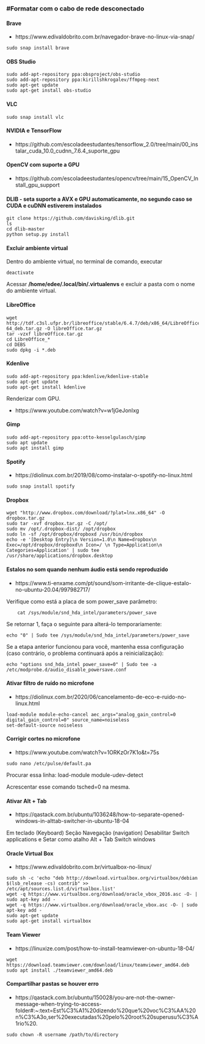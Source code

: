 <h3>#Formatar com o cabo de rede desconectado</h3>

<h4>Brave</h4>

<ul>
<li>https://www.edivaldobrito.com.br/navegador-brave-no-linux-via-snap/</li>
</ul>

```
sudo snap install brave
```

<h4> OBS Studio</h4>

```
sudo add-apt-repository ppa:obsproject/obs-studio
sudo add-apt-repository ppa:kirillshkrogalev/ffmpeg-next
sudo apt-get update
sudo apt-get install obs-studio
```
<h4>VLC</h4>

```
sudo snap install vlc
```

<h4> NVIDIA e TensorFlow</h4>

<ul>
<li>https://github.com/escoladeestudantes/tensorflow_2.0/tree/main/00_instalar_cuda_10.0_cudnn_7.6.4_suporte_gpu</li>
</ul>

<h4> OpenCV com suporte a GPU</h4>

<ul>
<li>https://github.com/escoladeestudantes/opencv/tree/main/15_OpenCV_Install_gpu_support</li>
</ul>

<h4>DLIB - seta suporte a AVX e GPU automaticamente, no segundo caso se CUDA e cuDNN estiverem instalados</h4>

```
git clone https://github.com/davisking/dlib.git
ls
cd dlib-master
python setup.py install
```

<h4>Excluir ambiente virtual</h4>

Dentro do ambiente virtual, no terminal de comando, executar

```
deactivate
```

Acessar **/home/edee/.local/bin/.virtualenvs** e excluir a pasta com o nome do ambiente virtual.



<h4>LibreOffice</h4>

```
wget http://tdf.c3sl.ufpr.br/libreoffice/stable/6.4.7/deb/x86_64/LibreOffice_6.4.7_Linux_x86-64_deb.tar.gz -O libreOffice.tar.gz
tar -vzxf libreOffice.tar.gz
cd LibreOffice_*
cd DEBS
sudo dpkg -i *.deb
```

<h4>Kdenlive</h4>

```
sudo add-apt-repository ppa:kdenlive/kdenlive-stable
sudo apt-get update
sudo apt-get install kdenlive
```

<p>Renderizar com GPU.</p>
<ul>
<li>https://www.youtube.com/watch?v=w1jGeJonIxg</li>
</ul>


<h4>Gimp</h4>

```
sudo add-apt-repository ppa:otto-kesselgulasch/gimp
sudo apt update
sudo apt install gimp
```

<h4>Spotify</h4>

<ul>
<li>https://diolinux.com.br/2019/08/como-instalar-o-spotify-no-linux.html</li>
</ul>

```
sudo snap install spotify
```

<h4>Dropbox</h4>

```
wget "http://www.dropbox.com/download/?plat=lnx.x86_64" -O dropbox.tar.gz
sudo tar -xvf dropbox.tar.gz -C /opt/
sudo mv /opt/.dropbox-dist/ /opt/dropbox
sudo ln -sf /opt/dropbox/dropboxd /usr/bin/dropbox
echo -e '[Desktop Entry]\n Version=1.0\n Name=dropbox\n Exec=/opt/dropbox/dropboxd\n Icon=/ \n Type=Application\n Categories=Application' | sudo tee /usr/share/applications/dropbox.desktop

```

<h4>Estalos no som quando nenhum áudio está sendo reproduzido</h4>
<ul>
<li>https://www.ti-enxame.com/pt/sound/som-irritante-de-clique-estalo-no-ubuntu-20.04/997982717/</li>
</ul>

Verifique como está a placa de som power_save parâmetro:

```
    cat /sys/module/snd_hda_intel/parameters/power_save
```

Se retornar 1, faça o seguinte para alterá-lo temporariamente:

```
echo "0" | Sudo tee /sys/module/snd_hda_intel/parameters/power_save
```

Se a etapa anterior funcionou para você, mantenha essa configuração (caso contrário, o problema continuará após a reinicialização):

```
echo "options snd_hda_intel power_save=0" | Sudo tee -a /etc/modprobe.d/audio_disable_powersave.conf
```

<h4>Ativar filtro de ruído no microfone</h4>
<ul>
<li>https://diolinux.com.br/2020/06/cancelamento-de-eco-e-ruido-no-linux.html</li>
</ul>

```
load-module module-echo-cancel aec_args="analog_gain_control=0 digital_gain_control=0" source_name=noiseless
set-default-source noiseless
```

<h4>Corrigir cortes no microfone</h4>
<ul>
<li>https://www.youtube.com/watch?v=1ORKzOr7K1o&t=75s</li>
</ul>

```
sudo nano /etc/pulse/default.pa
```

<p>Procurar essa linha: load-module module-udev-detect</p>
<p>Acrescentar esse comando tsched=0 na mesma.</p>

<h4>Ativar Alt + Tab</h4>
<ul>
<li>https://qastack.com.br/ubuntu/1036248/how-to-separate-opened-windows-in-alttab-switcher-in-ubuntu-18-04</li>
</ul>

Em teclado (Keyboard)
Seção Navegação (navigation)
Desabilitar Switch applications
e Setar como atalho Alt + Tab
Switch windows


<h4>Oracle Virtual Box</h4>
<ul>
<li>https://www.edivaldobrito.com.br/virtualbox-no-linux/</li>
</ul>

```
sudo sh -c 'echo "deb http://download.virtualbox.org/virtualbox/debian $(lsb_release -cs) contrib" >> /etc/apt/sources.list.d/virtualbox.list'
wget -q https://www.virtualbox.org/download/oracle_vbox_2016.asc -O- | sudo apt-key add -
wget -q https://www.virtualbox.org/download/oracle_vbox.asc -O- | sudo apt-key add -
sudo apt-get update
sudo apt-get install virtualbox
```

<h4>Team Viewer</h4>
<ul>
<li>https://linuxize.com/post/how-to-install-teamviewer-on-ubuntu-18-04/</li>
</ul>

```
wget https://download.teamviewer.com/download/linux/teamviewer_amd64.deb
sudo apt install ./teamviewer_amd64.deb
```

<h4>Compartilhar pastas se houver erro</h4>
<ul>
<li>https://qastack.com.br/ubuntu/150028/you-are-not-the-owner-message-when-trying-to-access-folder#:~:text=Est%C3%A1%20dizendo%20que%20voc%C3%AA%20n%C3%A3o,ser%20executadas%20pelo%20root%20superusu%C3%A1rio%20.</li>
</ul>

```
sudo chown -R username /path/to/directory
```
